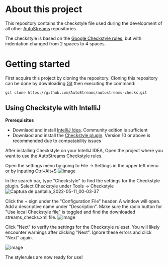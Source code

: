 # About this project
This repository contains the checkstyle file used during the development of all other [AutoStreams](https://github.com/AutoStreams) repositories.

The checkstyle is based on the [Google Checkstyle rules](https://github.com/checkstyle/checkstyle/blob/master/src/main/resources/google_checks.xml), but with indentation changed from 2 spaces to 4 spaces. 

# Getting started
First acquire this project by cloning the repository. Cloning this repository can be done by downloading [Git](https://git-scm.com/) then executing the command:
```
git clone https://github.com/AutoStreams/autostreams-checks.git
```
## Using Checkstyle with IntelliJ
**Prerequisites**
* Downlaod and install [IntelliJ Idea](https://www.jetbrains.com/idea/). Community edition is sufficient
* Downlaod and install the [Checkstyle plugin](https://plugins.jetbrains.com/plugin/1065-checkstyle-idea). Version 10 or above is recommended due to compatability issues

After installing Checkstyle on your IntelliJ IDEA, Open the project where you want to use the AutoStreams Checkstyle rules.

Open the settings menu by going to File -> Settings in the upper left menu or by inputing Ctrl+Alt+S
![image](https://user-images.githubusercontent.com/42466095/167728428-636a77a1-3071-4877-82c8-6373f36bf5eb.png)

In the search bar, type "Checkstyle" to find the settings for the Checkstyle plugin. Select Checkstyle under Tools -> Checkstyle![Captura de pantalla_2022-05-11_00-03-37](https://user-images.githubusercontent.com/42466095/167729654-c21efb88-e8bc-4dfe-83ea-884115429543.png)

Click the + sign under the "Configuration File" header. A window will open. Add a descriptive name under "Description".  Make sure the radio button for "Use local Checkstyle file" is toggled and find the downloaded streams_checks.xml file.
![image](https://user-images.githubusercontent.com/42466095/167730685-57a50ef3-7428-4667-b6db-439d87f805ec.png)

Click  "Next" to verify the settings for the Checkstyle ruleset. You will likely encounter warnings after clicking "Next". Ignore these errors and click "Next" again.

![image](https://user-images.githubusercontent.com/42466095/167731310-283c2ef3-1e96-41f7-803d-b780bd9e0c31.png)

The stylerules are now ready for use!

